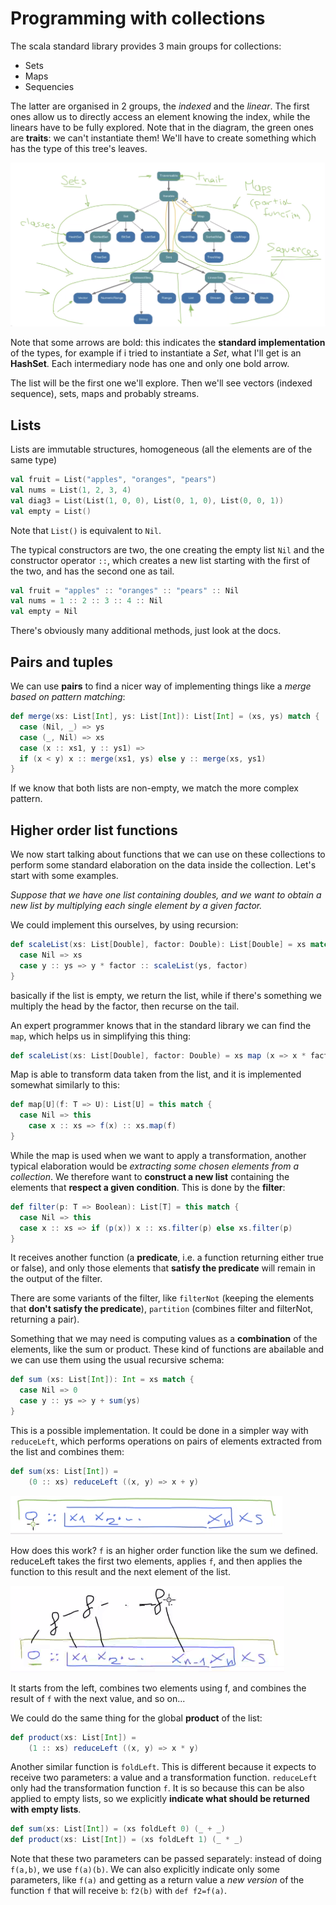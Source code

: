 # Programming with collections

The scala standard library provides 3 main groups for collections:

* Sets
* Maps
* Sequencies

The latter are organised in 2 groups, the *indexed* and the *linear*. The first ones allow us to directly access an element knowing the index, while the linears have to be fully explored. Note that in the diagram, the green ones are **traits**: we can't instantiate them! We'll have to create something which has the type of this tree's leaves.

![Collections](./res/collections.png)

Note that some arrows are bold: this indicates the **standard implementation** of the types, for example if i tried to instantiate a *Set*, what I'll get is an **HashSet**. Each intermediary node has one and only one bold arrow.

The list will be the first one we'll explore. Then we'll see vectors (indexed sequence), sets, maps and probably streams. 

## Lists

Lists are immutable structures, homogeneous (all the elements are of the same type)

```scala
val fruit = List("apples", "oranges", "pears")
val nums = List(1, 2, 3, 4)
val diag3 = List(List(1, 0, 0), List(0, 1, 0), List(0, 0, 1))
val empty = List()
```

Note that `List()` is equivalent to `Nil`. 

The typical constructors are two, the one creating the empty list `Nil` and the constructor operator `::`, which creates a new list starting with the first of the two, and has the second one as tail. 

```scala
val fruit = "apples" :: "oranges" :: "pears" :: Nil 
val nums = 1 :: 2 :: 3 :: 4 :: Nil
val empty = Nil
```

There's obviously many additional methods, just look at the docs.

## Pairs and tuples

We can use **pairs** to find a nicer way of implementing things like a *merge based on pattern matching*:

```scala
def merge(xs: List[Int], ys: List[Int]): List[Int] = (xs, ys) match {
  case (Nil, _) => ys
  case (_, Nil) => xs
  case (x :: xs1, y :: ys1) =>
  if (x < y) x :: merge(xs1, ys) else y :: merge(xs, ys1)
}
```

If we know that both lists are non-empty, we match the more complex pattern.

## Higher order list functions

We now start talking about functions that we can use on these collections to perform some standard elaboration on the data inside the collection. Let's start with some examples. 

*Suppose that we have one list containing doubles, and we want to obtain a new list by multiplying each single element by a given factor.* 

We could implement this ourselves, by using recursion:

```scala
def scaleList(xs: List[Double], factor: Double): List[Double] = xs match {
  case Nil => xs
  case y :: ys => y * factor :: scaleList(ys, factor) 
}
```

basically if the list is empty, we return the list, while if there's something we multiply the head by the factor, then recurse on the tail. 

An expert programmer knows that in the standard library we can find the `map`, which helps us in simplifying this thing:

```scala
def scaleList(xs: List[Double], factor: Double) = xs map (x => x * factor)
```

Map is able to transform data taken from the list, and it is implemented somewhat similarly to this:

```scala
def map[U](f: T => U): List[U] = this match { 
  case Nil => this
	case x :: xs => f(x) :: xs.map(f) 
}
```

While the map is used when we want to apply a transformation, another typical elaboration would be *extracting some chosen elements from a collection*. We therefore want to **construct a new list** containing the elements that **respect a given condition**. This is done by the **filter**:

```scala
def filter(p: T => Boolean): List[T] = this match { 
  case Nil => this
  case x :: xs => if (p(x)) x :: xs.filter(p) else xs.filter(p) 
}
```

It receives another function (a **predicate**, i.e. a function returning either true or false), and only those elements that **satisfy the predicate** will remain in the output of the filter.

There are some variants of the filter, like `filterNot` (keeping the elements that **don't satisfy the predicate**), `partition` (combines filter and filterNot, returning a pair).

Something that we may need is computing values as a **combination** of the elements, like the sum or product. These kind of functions are abailable and we can use them using the usual recursive schema: 

```scala
def sum (xs: List[Int]): Int = xs match { 
  case Nil => 0
  case y :: ys => y + sum(ys) 
}
```

This is a possible implementation. It could be done in a simpler way with `reduceLeft`, which performs operations on pairs of elements extracted from the list and combines them:

```scala
def sum(xs: List[Int]) =
	(0 :: xs) reduceLeft ((x, y) => x + y)
```

![reduceLeft](./res/reduceLeft.png)

How does this work? `f` is an higher order function like the sum we defined. reduceLeft takes the first two elements, applies `f`, and then applies the function to this result and the next element of the list.

![reduceLeft - part 2](./res/redLeft1.png)

It starts from the left, combines two elements using f, and combines the result of `f` with the next value, and so on...

We could do the same thing for the global **product** of the list:

```scala
def product(xs: List[Int]) =
	(1 :: xs) reduceLeft ((x, y) => x * y)
```

Another similar function is `foldLeft`. This is different because it expects to receive two parameters: a value and a transformation function. `reduceLeft` only had the transformation function `f`. It is so because this can be also applied to empty lists, so we explicitly **indicate what should be returned with empty lists**.

```scala
def sum(xs: List[Int]) = (xs foldLeft 0) (_ + _)
def product(xs: List[Int]) = (xs foldLeft 1) (_ * _)
```

Note that these two parameters can be passed separately: instead of doing `f(a,b)`, we use `f(a)(b)`. We can also explicitly indicate only some parameters, like `f(a)` and getting as a return value a *new version* of the function `f` that will receive `b`: `f2(b)` with `def f2=f(a)`.

